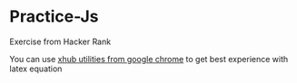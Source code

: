 # Practice-Js
Exercise from Hacker Rank


You can use [xhub utilities from google chrome](https://chrome.google.com/webstore/detail/xhub/anidddebgkllnnnnjfkmjcaallemhjee) to get best experience with latex equation